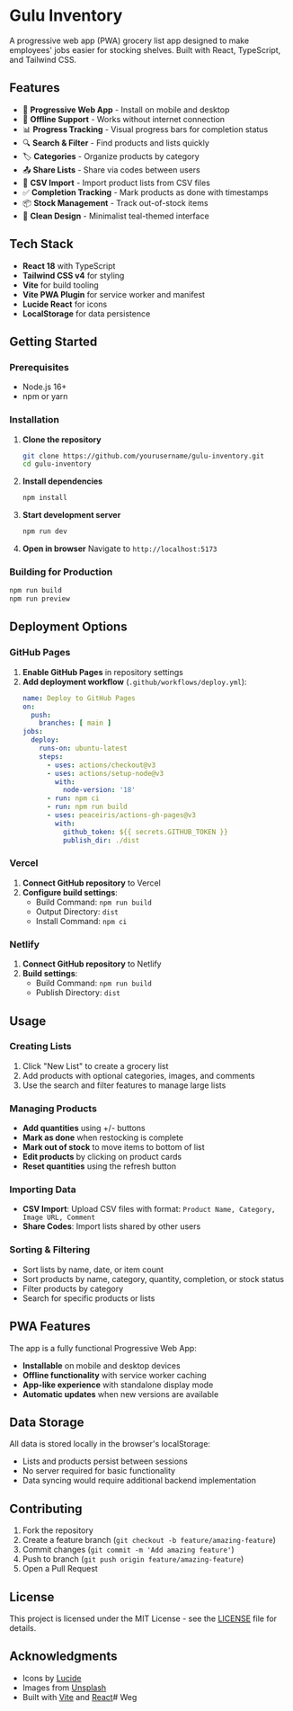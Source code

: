 # Gulu Inventory

A progressive web app (PWA) grocery list app designed to make employees' jobs easier for stocking shelves. Built with React, TypeScript, and Tailwind CSS.

## Features

- 📱 **Progressive Web App** - Install on mobile and desktop
- 🔄 **Offline Support** - Works without internet connection
- 📊 **Progress Tracking** - Visual progress bars for completion status
- 🔍 **Search & Filter** - Find products and lists quickly
- 🏷️ **Categories** - Organize products by category
- 📤 **Share Lists** - Share via codes between users
- 📁 **CSV Import** - Import product lists from CSV files
- ✅ **Completion Tracking** - Mark products as done with timestamps
- 📦 **Stock Management** - Track out-of-stock items
- 🎨 **Clean Design** - Minimalist teal-themed interface

## Tech Stack

- **React 18** with TypeScript
- **Tailwind CSS v4** for styling
- **Vite** for build tooling
- **Vite PWA Plugin** for service worker and manifest
- **Lucide React** for icons
- **LocalStorage** for data persistence

## Getting Started

### Prerequisites

- Node.js 16+ 
- npm or yarn

### Installation

1. **Clone the repository**
   ```bash
   git clone https://github.com/yourusername/gulu-inventory.git
   cd gulu-inventory
   ```

2. **Install dependencies**
   ```bash
   npm install
   ```

3. **Start development server**
   ```bash
   npm run dev
   ```

4. **Open in browser**
   Navigate to `http://localhost:5173`

### Building for Production

```bash
npm run build
npm run preview
```

## Deployment Options

### GitHub Pages

1. **Enable GitHub Pages** in repository settings
2. **Add deployment workflow** (`.github/workflows/deploy.yml`):
   ```yaml
   name: Deploy to GitHub Pages
   on:
     push:
       branches: [ main ]
   jobs:
     deploy:
       runs-on: ubuntu-latest
       steps:
         - uses: actions/checkout@v3
         - uses: actions/setup-node@v3
           with:
             node-version: '18'
         - run: npm ci
         - run: npm run build
         - uses: peaceiris/actions-gh-pages@v3
           with:
             github_token: ${{ secrets.GITHUB_TOKEN }}
             publish_dir: ./dist
   ```

### Vercel

1. **Connect GitHub repository** to Vercel
2. **Configure build settings**:
   - Build Command: `npm run build`
   - Output Directory: `dist`
   - Install Command: `npm ci`

### Netlify

1. **Connect GitHub repository** to Netlify
2. **Build settings**:
   - Build Command: `npm run build`
   - Publish Directory: `dist`

## Usage

### Creating Lists

1. Click "New List" to create a grocery list
2. Add products with optional categories, images, and comments
3. Use the search and filter features to manage large lists

### Managing Products

- **Add quantities** using +/- buttons
- **Mark as done** when restocking is complete
- **Mark out of stock** to move items to bottom of list
- **Edit products** by clicking on product cards
- **Reset quantities** using the refresh button

### Importing Data

- **CSV Import**: Upload CSV files with format: `Product Name, Category, Image URL, Comment`
- **Share Codes**: Import lists shared by other users

### Sorting & Filtering

- Sort lists by name, date, or item count
- Sort products by name, category, quantity, completion, or stock status
- Filter products by category
- Search for specific products or lists

## PWA Features

The app is a fully functional Progressive Web App:

- **Installable** on mobile and desktop devices
- **Offline functionality** with service worker caching
- **App-like experience** with standalone display mode
- **Automatic updates** when new versions are available

## Data Storage

All data is stored locally in the browser's localStorage:
- Lists and products persist between sessions
- No server required for basic functionality
- Data syncing would require additional backend implementation

## Contributing

1. Fork the repository
2. Create a feature branch (`git checkout -b feature/amazing-feature`)
3. Commit changes (`git commit -m 'Add amazing feature'`)
4. Push to branch (`git push origin feature/amazing-feature`)
5. Open a Pull Request

## License

This project is licensed under the MIT License - see the [LICENSE](LICENSE) file for details.

## Acknowledgments

- Icons by [Lucide](https://lucide.dev/)
- Images from [Unsplash](https://unsplash.com/)
- Built with [Vite](https://vitejs.dev/) and [React](https://react.dev/)#   W e g  
 
